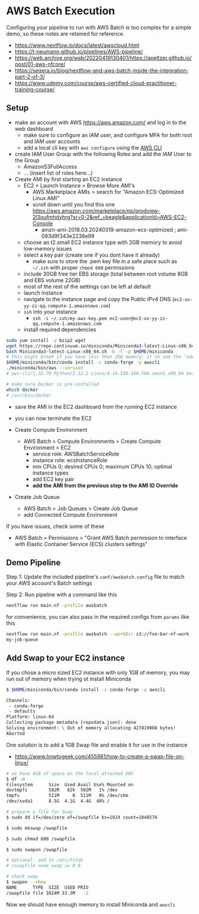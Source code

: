# AWS Batch Execution

Configuring your pipeline to run with AWS Batch is too complex for a simple demo, so these notes are retained for reference.

- https://www.nextflow.io/docs/latest/awscloud.html
- https://t-neumann.github.io/pipelines/AWS-pipeline/
- https://web.archive.org/web/20220419130401/https://apeltzer.github.io/post/01-aws-nfcore/
- https://seqera.io/blog/nextflow-and-aws-batch-inside-the-integration-part-2-of-3/
- https://www.udemy.com/course/aws-certified-cloud-practitioner-training-course/

## Setup

- make an account with AWS https://aws.amazon.com/ and log in to the web dashboard
  - make sure to configure an IAM user, and configure MFA for both root and IAM user accounts
  - add a local cli key with `aws configure` using the [AWS CLI](https://docs.aws.amazon.com/cli/latest/userguide/getting-started-install.html)
- create IAM User Group with the following Roles and add the IAM User to the Group
  - AmazonS3FullAccess
  - ... (insert list of roles here...)
- Create AMI by first starting an EC2 instance
  - EC2 > Launch Instance > Browse More AMI's
    - AWS Marketplace AMIs > search for "Amazon ECS-Optimized Linux AMI"
    - scroll down until you find this one https://aws.amazon.com/marketplace/pp/prodview-2l3oufmhdyhrg?sr=0-2&ref_=beagle&applicationId=AWS-EC2-Console
      - amzn-ami-2018.03.20240319-amazon-ecs-optimized ; ami-093d9f343e2236e99
  - choose an t2.small EC2 instance type with 2GB memory to avoid low-memory issues
  - select a key pair (create one if you dont have it already)
    - make sure to store the .pem key file in a safe place such as `~/.ssh` with proper `chmod 600` permissions
  - include 30GB free tier EBS storage (total between root volume 8GB and EBS volume 22GB)
  - most of the rest of the settings can be left at default
  - launch instance
  - navigate to the instance page and copy the Public IPv4 DNS (`ec2-xx-yy-zz-qq.compute-1.amazonaws.com`)
  - `ssh` into your instance
    - `ssh -i ~/.ssh/my-aws-key.pem ec2-user@ec2-xx-yy-zz-qq.compute-1.amazonaws.com`
  - install required dependencies

```bash
sudo yum install -y bzip2 wget
wget https://repo.continuum.io/miniconda/Miniconda3-latest-Linux-x86_64.sh
bash Miniconda3-latest-Linux-x86_64.sh -b -f -p $HOME/miniconda
# this might break if you have less than 2GB memory; if so see the "add swap" instructions below
$HOME/miniconda/bin/conda install -c conda-forge -y awscli
./miniconda/bin/aws --version
# aws-cli/1.32.70 Python/3.12.2 Linux/4.14.336-180.566.amzn1.x86_64 botocore/1.34.70

# make sure Docker is pre-installed
which docker
# /usr/bin/docker
```
  - save the AMI in the EC2 dashboard from the running EC2 instance
  - you can now terminate the EC2

- Create Compute Environment
  - AWS Batch > Compute Environments > Create Compute Environment > EC2
    - service role: AWSBatchServiceRole
    - instance role: ecsInstanceRole
    - min CPUs 0; desired CPUs 0; maximum CPUs 10; optimal instance types
    - add EC2 key pair
    - **add the AMI from the previous step to the AMI ID Override**

- Create Job Queue
  - AWS Batch > Job Queues > Create Job Queue
  - add Connected Compute Environment

If you have issues, check some of these

- AWS Batch > Permissions > "Grant AWS Batch permission to interface with Elastic Container Service (ECS) clusters settings"

## Demo Pipeline

Step 1: Update the included pipeline's `conf/awsbatch.config` file to match your AWS account's Batch settings

Step 2: Run pipeline with a command like this

```bash
nextflow run main.nf -profile awsbatch
```

for convenience, you can also pass in the required configs from `params` like this

```bash
nextflow run main.nf -profile awsbatch --workDir s3://foo-bar-nf-work --queue
my-job-queue
```

## Add Swap to your EC2 instance

If you chose a micro sized EC2 instance with only 1GB of memory, you may run out of memory when trying ot install Miniconda

```bash
$ $HOME/miniconda/bin/conda install -c conda-forge -y awscli

Channels:
 - conda-forge
 - defaults
Platform: linux-64
Collecting package metadata (repodata.json): done
Solving environment: \ Out of memory allocating 427819008 bytes!
Aborted
```

One solution is to add a 1GB Swap file and enable it for use in the instance

- https://www.howtogeek.com/455981/how-to-create-a-swap-file-on-linux/

```bash
# we have 8GB of space on the local attached EBS
$ df -H
Filesystem      Size  Used Avail Use% Mounted on
devtmpfs        502M   82k  502M   1% /dev
tmpfs           511M     0  511M   0% /dev/shm
/dev/xvda1      8.5G  4.1G  4.4G  48% /

# prepare a file for Swap
$ sudo dd if=/dev/zero of=/swapfile bs=1024 count=1048576

$ sudo mkswap /swapfile

$ sudo chmod 600 /swapfile

$ sudo swapon /swapfile

# optional: add to /etc/fstab
# /swapfile none swap sw 0 0

# check swap
$ swapon --show
NAME      TYPE  SIZE  USED PRIO
/swapfile file 1024M 33.3M   -2
```

Now we should have enough memory to install Miniconda and `awscli`